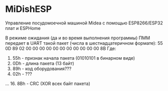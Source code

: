 # MiDishESP
Управление посудомоечной машиной Midea с помощью ESP8266/ESP32 плат и ESPHome

В режиме ожидания (да и во время выполнения программы) ПММ передает в UART такой пакет (числа в шестнадцатеричном формате):
55 0D 89 02 00 00 00 00 00 00 00 00 00 00 00 8B
Где: 
1. 55h - признак начала пакета (01010101 в бинарном виде)
2. 0Dh - длина пакета (13 байт)
3. 89h - код оборудования???
4. 02h - ???

...
16. 8Bh - CRC (XOR всех байт пакета)
